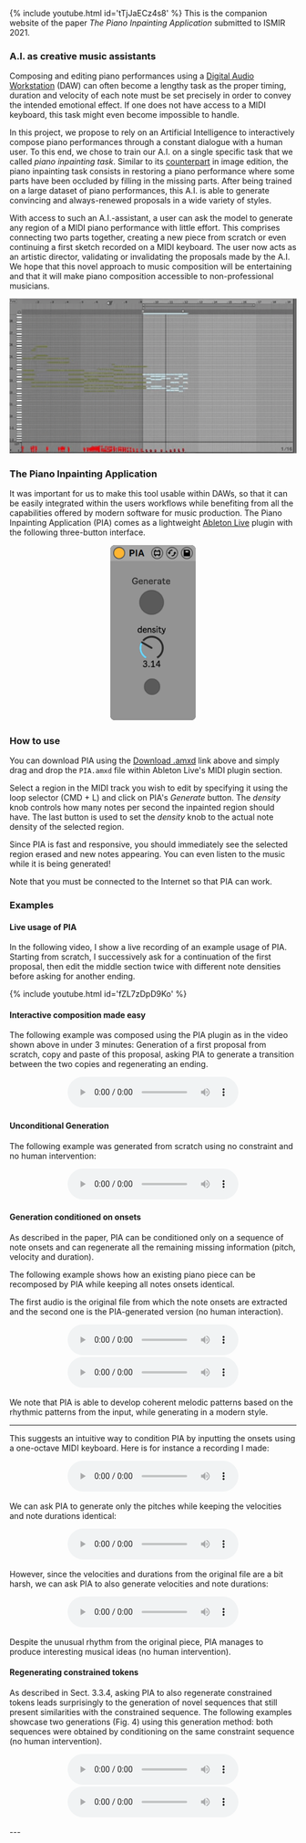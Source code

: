 
<!--## The Piano Inpainting Application  -->
{% include youtube.html id='tTjJaECz4s8' %}
This is the companion website of the paper *The Piano Inpainting Application* submitted to ISMIR 2021.

### A.I. as creative music assistants
Composing and editing piano performances using a [Digital Audio Workstation](https://en.wikipedia.org/wiki/Digital_audio_workstation) (DAW) can often become a lengthy task as the proper timing, duration and velocity of each note must be set precisely in order to convey the intended emotional effect. If one does not have access to a MIDI keyboard, this task might even become impossible to handle.

In this project, we propose to rely on an Artificial Intelligence to interactively compose piano performances through a constant dialogue with a human user. 
To this end, we chose to train our A.I. on a single specific task that we called *piano inpainting task*. Similar to its [counterpart](https://en.wikipedia.org/wiki/Inpainting) in image edition, the piano inpainting task consists in restoring a piano performance where some parts have been occluded by filling in the missing parts. After being trained on a large dataset of piano performances, this A.I. is able to generate convincing and always-renewed proposals in a wide variety of styles.

With access to such an A.I.-assistant, a user can ask the model to generate any region of a MIDI piano performance with little effort. This comprises connecting two parts together, creating a new piece from scratch or even continuing a first sketch recorded on a MIDI keyboard. The user now acts as an artistic director, validating or invalidating the proposals made by the A.I. We hope that this novel approach to music composition will be entertaining and that it will make piano composition accessible to non-professional musicians.


<p align="center">
<img src="resources/pia_generation.gif" alt="drawing" width="600"/>
</p>

### The Piano Inpainting Application
It was important for us to make this tool usable within DAWs, so that it can be easily integrated within the users workflows while benefiting from all the capabilities offered by modern software for music production. 
The Piano Inpainting Application (PIA) comes as a lightweight [Ableton Live](https://www.ableton.com/en/live/) plugin with the following three-button interface. 

<p align="center">
<img src="resources/pia.png" alt="drawing" width="150"/>
</p>


### How to use
You can download PIA using the [Download .amxd](https://github.com/qhpzsefhy/pia/raw/master/releases/PIA.amxd) link above and simply drag and drop the `PIA.amxd` file within Ableton Live's  MIDI plugin section. 

Select a region in the MIDI track you wish to edit by specifying it using the loop selector (CMD + L) and click on PIA's *Generate* button. The *density* knob controls how many notes per second the inpainted region should have. The last button is used to set the *density* knob to the actual note density of the selected region.

Since PIA is fast and responsive, you should immediately see the selected region erased and new notes appearing. You can even listen to the music while it is being generated!

Note that you must be connected to the Internet so that PIA can work.


### Examples
#### Live usage of PIA
In the following video, I show a live recording of an example usage of PIA. Starting from scratch, I successively ask for a continuation of the first proposal, then edit the middle section twice with different note densities before asking for another ending.

{% include youtube.html id='fZL7zDpD9Ko' %}

#### Interactive composition made easy
The following example was composed using the PIA plugin as in the
video shown above in under
3 minutes: Generation of
a first proposal from scratch, copy and paste of this proposal, asking PIA
to generate a transition between the two copies and regenerating an
ending.

<p align="center">
<audio controls> <source src="{{site.baseurl}}/assets/audio/PIA2.mp3"
type="audio/mpeg"></audio>
</p>


#### Unconditional Generation

The following example was generated from scratch using no constraint
and no human intervention:

<p align="center">
<audio controls> <source src="{{site.baseurl}}/assets/audio/wallnotes.mp3"
type="audio/mpeg"></audio>
</p>


#### Generation conditioned on onsets
As described in the paper, PIA can be conditioned only on a sequence
of note onsets and can regenerate all the remaining missing
information (pitch, velocity and duration).

The following example shows how an existing piano piece can be
recomposed by PIA while keeping all notes onsets identical.

The first audio is the original file from which the note onsets are
extracted and the second one is the PIA-generated version (no human interaction).
<p align="center">
<audio controls> <source src="{{site.baseurl}}/assets/audio/moz.mp3"
type="audio/mpeg"></audio>
<audio controls> <source src="{{site.baseurl}}/assets/audio/from_moz.mp3"
type="audio/mpeg"></audio>
</p>
We note that PIA is able to develop coherent melodic patterns based on the
rhythmic patterns from the input, while generating in a modern style.

---

This suggests an intuitive way to condition PIA by inputting the
onsets using a one-octave MIDI keyboard. Here is for instance  a
recording I made:

<p align="center">
<audio controls> <source
src="{{site.baseurl}}/assets/audio/onsets.mp3"
type="audio/mpeg"></audio>
</p>

We can ask PIA to generate only the pitches while keeping the velocities
and note durations identical:
<p align="center">
<audio controls> <source src="{{site.baseurl}}/assets/audio/from_onsets_only.mp3"
type="audio/mpeg"></audio>
</p>

However, since the velocities and durations from the original file are
a bit harsh, we can ask PIA to also generate velocities and note
durations:
<p align="center">
<audio controls> <source src="{{site.baseurl}}/assets/audio/from_onsets.mp3"
type="audio/mpeg"></audio>
</p>

Despite the unusual rhythm from the original piece, PIA manages to
produce interesting musical ideas (no human intervention).

#### Regenerating constrained tokens
As described in Sect. 3.3.4, asking PIA to also regenerate constrained
tokens leads surprisingly to the generation of novel sequences that
still present similarities with the constrained sequence. The
following examples showcase two generations (Fig. 4) using this generation
method: both sequences were obtained by conditioning on the same constraint
sequence (no human intervention).

<p align="center">
<audio controls> <source src="{{site.baseurl}}/assets/audio/absurdgen1.mp3"
type="audio/mpeg"></audio>
<audio controls> <source src="{{site.baseurl}}/assets/audio/absurdgen2.mp3"
type="audio/mpeg"></audio>
</p>
 ---
